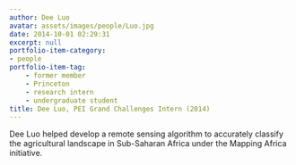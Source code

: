 ```yaml
---
author: Dee Luo
avatar: assets/images/people/Luo.jpg
date: 2014-10-01 02:29:31
excerpt: null
portfolio-item-category:
- people
portfolio-item-tag:
    - former member
    - Princeton
    - research intern
    - undergraduate student
title: Dee Luo, PEI Grand Challenges Intern (2014)
---
```


 

Dee Luo helped develop a remote sensing algorithm to accurately classify the agricultural landscape in Sub-Saharan Africa under the Mapping Africa initiative.